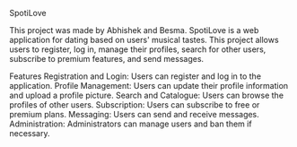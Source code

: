 SpotiLove

This project was made by Abhishek and Besma.
SpotiLove is a web application for dating based on users' musical tastes. This project allows users to register, log in, manage their profiles, search for other users, subscribe to premium features, and send messages.

Features
Registration and Login: Users can register and log in to the application.
Profile Management: Users can update their profile information and upload a profile picture.
Search and Catalogue: Users can browse the profiles of other users.
Subscription: Users can subscribe to free or premium plans.
Messaging: Users can send and receive messages.
Administration: Administrators can manage users and ban them if necessary.
